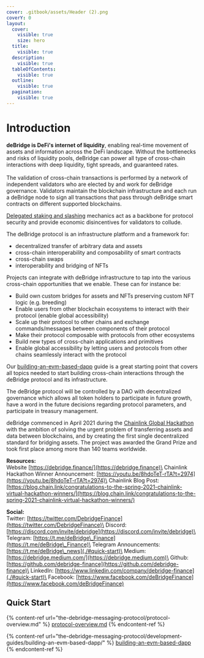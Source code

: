 ```yaml
---
cover: .gitbook/assets/Header (2).png
coverY: 0
layout:
  cover:
    visible: true
    size: hero
  title:
    visible: true
  description:
    visible: true
  tableOfContents:
    visible: true
  outline:
    visible: true
  pagination:
    visible: true
---
```


# Introduction

**deBridge is DeFi's internet of liquidity**, enabling real-time movement of assets and information across the DeFi landscape. Without the bottlenecks and risks of liquidity pools, deBridge can power all type of cross-chain interactions with deep liquidity, tight spreads, and guaranteed rates.\
\
The validation of cross-chain transactions is performed by a network of independent validators who are elected by and work for deBridge governance. Validators maintain the blockchain infrastructure and each run a deBridge node to sign all transactions that pass through deBridge smart contracts on different supported blockchains.&#x20;

[Delegated staking and slashing](the-debridge-messaging-protocol/slashing-and-delegated-staking.md) mechanics act as a backbone for protocol security and provide economic disincentives for validators to collude.

The deBridge protocol is an infrastructure platform and a framework for:

* decentralized transfer of arbitrary data and assets
* cross-chain interoperability and composability of smart contracts
* cross-chain swaps
* interoperability and bridging of NFTs&#x20;

Projects can integrate with deBridge infrastructure to tap into the various cross-chain opportunities that we enable. These can for instance be:

* Build own custom bridges for assets and NFTs preserving custom NFT logic (e.g. breeding)&#x20;
* Enable users from other blockchain ecosystems to interact with their protocol (enable global accessibility)
* Scale up their protocol to other chains and exchange commands/messages between components of their protocol
* Make their protocol composable with protocols from other ecosystems
* Build new types of cross-chain applications and primitives
* Enable global accessibility by letting users and protocols from other chains seamlessly interact with the protocol

Our [building-an-evm-based-dapp](the-debridge-messaging-protocol/development-guides/building-an-evm-based-dapp/ "mention") guide is a great starting point that covers all topics needed to start building cross-chain interactions through the deBridge protocol and its infrastructure.

The deBridge protocol will be controlled by a DAO with decentralized governance which allows all token holders to participate in future growth, have a word in the future decisions regarding protocol parameters, and participate in treasury management.

deBridge commenced in April 2021 during the [Chainlink Global Hackathon](https://chain.link/hackathon) with the ambition of solving the urgent problem of transferring assets and data between blockchains, and by creating the first single decentralized standard for bridging assets. The project was awarded the Grand Prize and took first place among more than 140 teams worldwide.

**Resources:**\
Website [https://debridge.finance/](https://debridge.finance)\
Chainlink Hackathon Winner Announcement: [https://youtu.be/8hdoTeT-rTA?t=2974](https://youtu.be/8hdoTeT-rTA?t=2974)\
Chainlink Blog Post: [https://blog.chain.link/congratulations-to-the-spring-2021-chainlink-virtual-hackathon-winners/](https://blog.chain.link/congratulations-to-the-spring-2021-chainlink-virtual-hackathon-winners/)

**Social:**\
Twitter: [https://twitter.com/DebridgeFinance](https://twitter.com/DebridgeFinance)\
Discord: [https://discord.com/invite/debridge](https://discord.com/invite/debridge)\
Telegram: [https://t.me/deBridge\_Finance](https://t.me/deBridge\_Finance)\
Telegram Announcements: [https://t.me/deBridge\_news](./#quick-start)\
Medium: [https://debridge.medium.com/](https://debridge.medium.com)\
Github: [https://github.com/debridge-finance](https://github.com/debridge-finance)\
LinkedIn: [https://www.linkedin.com/company/debridge-finance](./#quick-start)\
Facebook: [https://www.facebook.com/deBridgeFinance](https://www.facebook.com/deBridgeFinance)

## Quick Start

{% content-ref url="the-debridge-messaging-protocol/protocol-overview.md" %}
[protocol-overview.md](the-debridge-messaging-protocol/protocol-overview.md)
{% endcontent-ref %}

{% content-ref url="the-debridge-messaging-protocol/development-guides/building-an-evm-based-dapp/" %}
[building-an-evm-based-dapp](the-debridge-messaging-protocol/development-guides/building-an-evm-based-dapp/)
{% endcontent-ref %}
